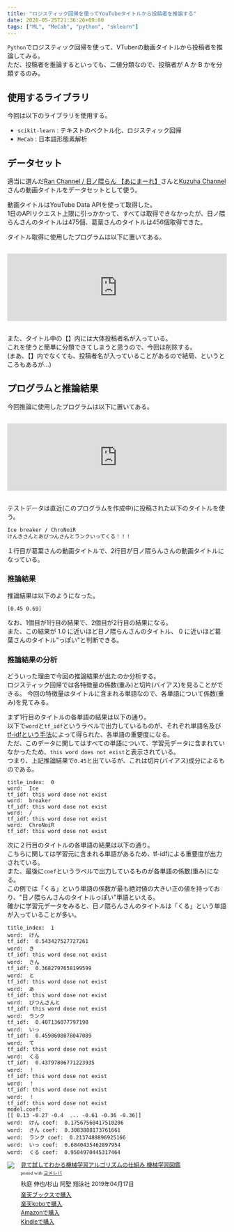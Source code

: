 ```yaml
---
title: "ロジスティック回帰を使ってYouTubeタイトルから投稿者を推論する"
date: 2020-05-25T21:36:26+09:00
tags: ["ML", "MeCab", "python", "sklearn"]
---
```


`Python`でロジスティック回帰を使って、VTuberの動画タイトルから投稿者を推論してみる。  
ただ、投稿者を推論するといっても、二値分類なので、投稿者が A か B かを分類するのみ。

## 使用するライブラリ
今回は以下のライブラリを使用する。

- `scikit-learn` : テキストのベクトル化、ロジスティック回帰
- `MeCab` : 日本語形態素解析

## データセット
適当に選んだ[Ran Channel / 日ノ隈らん 【あにまーれ】](https://www.youtube.com/channel/UCRvpMpzAXBRKJQuk-8-Sdvg)さんと[Kuzuha Channel](https://www.youtube.com/channel/UCSFCh5NL4qXrAy9u-u2lX3g)さんの動画タイトルをデータセットとして使う。

動画タイトルはYouTube Data APIを使って取得した。  
1日のAPIリクエスト上限に引っかかって、すべては取得できなかったが、日ノ隈らんさんのタイトルは475個、葛葉さんのタイトルは456個取得できた。

タイトル取得に使用したプログラムは以下に置いてある。

<iframe class="hatenablogcard" style="width:100%;height:155px;margin:15px 0;max-width:680px;" title="kouya17/youtubehelper: golang youtube data api helper" src="https://hatenablog-parts.com/embed?url=https://github.com/kouya17/youtubehelper" frameborder="0" scrolling="no"></iframe>

また、タイトル中の【】内には大体投稿者名が入っている。  
これを使うと簡単に分類できてしまうと思うので、今回は削除する。  
(まあ、【】内でなくても、投稿者名が入っていることがあるので結局、というところもあるが…)

## プログラムと推論結果

今回推論に使用したプログラムは以下に置いてある。

<iframe class="hatenablogcard" style="width:100%;height:155px;margin:15px 0;max-width:680px;" title="ファイルからデータセットを読み込んで、テキストの二値分類を行う" src="https://hatenablog-parts.com/embed?url=https://gist.github.com/kouya17/9ef766522d387a86a2a88e375e1e82f3" frameborder="0" scrolling="no"></iframe>

テストデータは直近(このプログラムを作成中)に投稿された以下のタイトルを使う。

```txt
Ice breaker / ChroNoiR
けんきさんとあびつんさんとランクいってくる！！！
```

１行目が葛葉さんの動画タイトルで、2行目が日ノ隈らんさんの動画タイトルになっている。

### 推論結果

推論結果は以下のようになった。

```
[0.45 0.69]
```

なお、1個目が1行目の結果で、2個目が2行目の結果になる。  
また、この結果が 1.0 に近いほど日ノ隈らんさんのタイトル、 0 に近いほど葛葉さんのタイトル"っぽい"と判断できる。

### 推論結果の分析

どういった理由で今回の推論結果が出たのか分析する。  
ロジスティック回帰では各特徴量の係数(重み)と切片(バイアス)を見ることができる。
今回の特徴量はタイトルに含まれる単語なので、各単語について係数(重み)を見てみる。

まず1行目のタイトルの各単語の結果は以下の通り。  
以下で`word`と`tf_idf`というラベルで出力しているものが、それぞれ単語名及び[tf-idfという手法](https://ja.wikipedia.org/wiki/Tf-idf)によって得られた、各単語の重要度になる。  
ただ、このデータに関してはすべての単語について、学習元データに含まれていなかったため、`this word does not exist`と表示されている。  
つまり、上記推論結果で`0.45`と出ているが、これは切片(バイアス)成分によるものである。

```
title_index:  0
word:  Ice
tf_idf: this word dose not exist
word:  breaker
tf_idf: this word dose not exist
word:  /
tf_idf: this word dose not exist
word:  ChroNoiR
tf_idf: this word dose not exist
```

次に２行目のタイトルの各単語の結果は以下の通り。  
こちらに関しては学習元に含まれる単語があるため、tf-idfによる重要度が出力されている。  
また、最後に`coef`というラベルで出力しているものが各単語の係数(重み)になる。  
この例では「くる」という単語の係数が最も絶対値の大きい正の値を持っており、"日ノ隈らんさんのタイトルっぽい"単語といえる。  
確かに学習元データをみると、日ノ隈らんさんのタイトルは「くる」という単語が入っていることが多い。

```
title_index:  1
word:  けん
tf_idf:  0.543427527727261
word:  き
tf_idf: this word dose not exist
word:  さん
tf_idf:  0.3682797658199599
word:  と
tf_idf: this word dose not exist
word:  あ
tf_idf: this word dose not exist
word:  びつんさんと
tf_idf: this word dose not exist
word:  ランク
tf_idf:  0.407136077797198
word:  いっ
tf_idf:  0.4598608078047089
word:  て
tf_idf: this word dose not exist
word:  くる
tf_idf:  0.43797806771223935
word:  ！
tf_idf: this word dose not exist
word:  ！
tf_idf: this word dose not exist
word:  ！
tf_idf: this word dose not exist
model.coef:
[[ 0.13 -0.27 -0.4  ... -0.61 -0.36 -0.36]]
word:  けん coef:  0.17567560417510206
word:  さん coef:  0.3083888173761661
word:  ランク coef:  0.2137489896925166
word:  いっ coef:  0.6840435462897954
word:  くる coef:  0.9504970445317464
```

<div class="booklink-box" style="text-align:left;padding-bottom:20px;font-size:small;zoom: 1;overflow: hidden;"><div class="booklink-image" style="float:left;margin:0 15px 10px 0;"><a href="https://hb.afl.rakuten.co.jp/hgc/15918ecf.b552f740.15918ed0.60dacf5d/yomereba_main_202005252135558889?pc=http%3A%2F%2Fbooks.rakuten.co.jp%2Frb%2F15697205%2F%3Fscid%3Daf_ich_link_urltxt%26m%3Dhttp%3A%2F%2Fm.rakuten.co.jp%2Fev%2Fbook%2F" target="_blank" ><img src="https://thumbnail.image.rakuten.co.jp/@0_mall/book/cabinet/5654/9784798155654.jpg?_ex=200x200" style="border: none;" /></a></div><div class="booklink-info" style="line-height:120%;zoom: 1;overflow: hidden;"><div class="booklink-name" style="margin-bottom:10px;line-height:120%"><a href="https://hb.afl.rakuten.co.jp/hgc/15918ecf.b552f740.15918ed0.60dacf5d/yomereba_main_202005252135558889?pc=http%3A%2F%2Fbooks.rakuten.co.jp%2Frb%2F15697205%2F%3Fscid%3Daf_ich_link_urltxt%26m%3Dhttp%3A%2F%2Fm.rakuten.co.jp%2Fev%2Fbook%2F" target="_blank" >見て試してわかる機械学習アルゴリズムの仕組み 機械学習図鑑</a><div class="booklink-powered-date" style="font-size:8pt;margin-top:5px;font-family:verdana;line-height:120%">posted with <a href="https://yomereba.com" rel="nofollow" target="_blank">ヨメレバ</a></div></div><div class="booklink-detail" style="margin-bottom:5px;">秋庭 伸也/杉山 阿聖 翔泳社 2019年04月17日    </div><div class="booklink-link2" style="margin-top:10px;"><div class="shoplinkrakuten" style="margin:5px 0"><a href="https://hb.afl.rakuten.co.jp/hgc/15918ecf.b552f740.15918ed0.60dacf5d/yomereba_main_202005252135558889?pc=http%3A%2F%2Fbooks.rakuten.co.jp%2Frb%2F15697205%2F%3Fscid%3Daf_ich_link_urltxt%26m%3Dhttp%3A%2F%2Fm.rakuten.co.jp%2Fev%2Fbook%2F" target="_blank" >楽天ブックスで購入</a></div><div class="shoplinkrakukobo" style="margin:5px 0"><a href="http://hb.afl.rakuten.co.jp/hgc/15918ecf.b552f740.15918ed0.60dacf5d/yomereba_main_202005252135558889?pc=https%3A%2F%2Fbooks.rakuten.co.jp%2Frk%2Fbc613fcd5f2b3afbacc8fc322154d535%3Fscid%3Daf_ich_link_urltxt%26m%3Dhttp%3A%2F%2Fm.rakuten.co.jp%2Fev%2Fbook%2F" target="_blank" >楽天koboで購入</a></div><div class="shoplinkamazon" style="margin:5px 0"><a href="https://www.amazon.co.jp/exec/obidos/asin/4798155659/kouya17-22/" target="_blank" >Amazonで購入</a></div><div class="shoplinkkindle" style="margin:5px 0"><a href="https://www.amazon.co.jp/gp/search?keywords=%E8%A6%8B%E3%81%A6%E8%A9%A6%E3%81%97%E3%81%A6%E3%82%8F%E3%81%8B%E3%82%8B%E6%A9%9F%E6%A2%B0%E5%AD%A6%E7%BF%92%E3%82%A2%E3%83%AB%E3%82%B4%E3%83%AA%E3%82%BA%E3%83%A0%E3%81%AE%E4%BB%95%E7%B5%84%E3%81%BF%20%E6%A9%9F%E6%A2%B0%E5%AD%A6%E7%BF%92%E5%9B%B3%E9%91%91&__mk_ja_JP=%83J%83%5E%83J%83i&url=node%3D2275256051&tag=kouya17-22" target="_blank" >Kindleで購入</a></div>                               	   	   	  	  	</div></div><div class="booklink-footer" style="clear: left"></div></div>